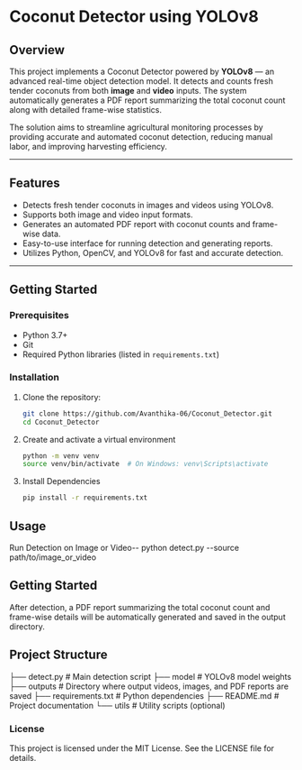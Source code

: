 # Coconut Detector using YOLOv8

## Overview
This project implements a Coconut Detector powered by **YOLOv8** — an advanced real-time object detection model. It detects and counts fresh tender coconuts from both **image** and **video** inputs. The system automatically generates a PDF report summarizing the total coconut count along with detailed frame-wise statistics.

The solution aims to streamline agricultural monitoring processes by providing accurate and automated coconut detection, reducing manual labor, and improving harvesting efficiency.

---

## Features
- Detects fresh tender coconuts in images and videos using YOLOv8.
- Supports both image and video input formats.
- Generates an automated PDF report with coconut counts and frame-wise data.
- Easy-to-use interface for running detection and generating reports.
- Utilizes Python, OpenCV, and YOLOv8 for fast and accurate detection.

---

## Getting Started

### Prerequisites
- Python 3.7+
- Git
- Required Python libraries (listed in `requirements.txt`)

### Installation
1. Clone the repository:
   ```bash
   git clone https://github.com/Avanthika-06/Coconut_Detector.git
   cd Coconut_Detector

2. Create and activate a virtual environment
   ```bash
   python -m venv venv
   source venv/bin/activate  # On Windows: venv\Scripts\activate
3. Install Dependencies
    ```bash
   pip install -r requirements.txt

## Usage
Run Detection on Image or Video-- 
   python detect.py --source path/to/image_or_video

## Getting Started
After detection, a PDF report summarizing the total coconut count and frame-wise details will be automatically generated and saved in the output directory.

## Project Structure

├── detect.py          # Main detection script
├── model             # YOLOv8 model weights
├── outputs           # Directory where output videos, images, and PDF reports are saved
├── requirements.txt  # Python dependencies
├── README.md         # Project documentation
└── utils             # Utility scripts (optional)

### License
This project is licensed under the MIT License. See the LICENSE file for details.

    
